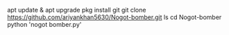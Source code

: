 apt update & apt upgrade 
pkg install git 
git clone https://github.com/ariyankhan5630/Nogot-bomber.git
ls
cd Nogot-bomber
python 'nogot bomber.py'

